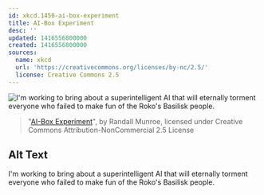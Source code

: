 ```yaml
---
id: xkcd.1450-ai-box-experiment
title: AI-Box Experiment
desc: ''
updated: 1416556800000
created: 1416556800000
sources:
  name: xkcd
  url: 'https://creativecommons.org/licenses/by-nc/2.5/'
  license: Creative Commons 2.5
---
```

![I'm working to bring about a superintelligent AI that will eternally torment everyone who failed to make fun of the Roko's Basilisk people.](https://imgs.xkcd.com/comics/ai_box_experiment.png)
> "[AI-Box Experiment](https://xkcd.com/1450/)", by Randall Munroe, licensed under Creative Commons Attribution-NonCommercial 2.5 License

## Alt Text
I'm working to bring about a superintelligent AI that will eternally torment everyone who failed to make fun of the Roko's Basilisk people.
